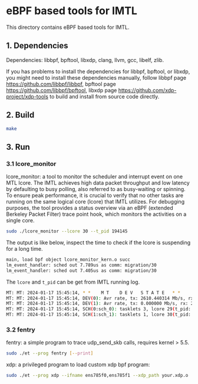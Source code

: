 # eBPF based tools for IMTL

This directory contains eBPF based tools for IMTL.

## 1. Dependencies

Dependencies: libbpf, bpftool, libxdp, clang, llvm, gcc, libelf, zlib.

If you has problems to install the dependencies for libbpf, bpftool, or libxdp, you might need to install these dependencies manually, follow libbpf page <https://github.com/libbpf/libbpf>, bpftool page <https://github.com/libbpf/bpftool>, libxdp page <https://github.com/xdp-project/xdp-tools> to build and install from source code directly.

## 2. Build

```bash
make
```

## 3. Run

### 3.1 lcore_monitor

lcore_monitor: a tool to monitor the scheduler and interrupt event on one MTL lcore. The IMTL achieves high data packet throughput and low latency by defaulting to busy polling, also referred to as busy-waiting or spinning.
To ensure peak performance, it is crucial to verify that no other tasks are running on the same logical core (lcore) that IMTL utilizes. For debugging purposes, the tool provides a status overview via an eBPF (extended Berkeley Packet Filter) trace point hook, which monitors the activities on a single core.

```bash
sudo ./lcore_monitor --lcore 30 --t_pid 194145
```

The output is like below, inspect the time to check if the lcore is suspending for a long time.

```bash
main, load bpf object lcore_monitor_kern.o succ
lm_event_handler: sched out 7.789us as comm: migration/30
lm_event_handler: sched out 7.405us as comm: migration/30
```

The `lcore` and `t_pid` can be get from IMTL running log.

```bash
MT: MT: 2024-01-17 15:45:14, * *    M T    D E V   S T A T E   * *
MT: MT: 2024-01-17 15:45:14, DEV(0): Avr rate, tx: 2610.440314 Mb/s, rx: 0.000278 Mb/s, pkts, tx: 2465879, rx: 6
MT: MT: 2024-01-17 15:45:14, DEV(1): Avr rate, tx: 0.000000 Mb/s, rx: 2602.470600 Mb/s, pkts, tx: 0, rx: 2465811
MT: MT: 2024-01-17 15:45:14, SCH(0:sch_0): tasklets 3, lcore 29(t_pid: 190637), avg loop 105 ns
MT: MT: 2024-01-17 15:45:14, SCH(1:sch_1): tasklets 1, lcore 30(t_pid: 190638), avg loop 45 ns
```

### 3.2 fentry

fentry: a simple program to trace udp_send_skb calls, requires kernel > 5.5.

```bash
sudo ./et --prog fentry [--print]
```

xdp: a privileged program to load custom xdp bpf program:

```bash
sudo ./et --prog xdp --ifname ens785f0,ens785f1 --xdp_path your.xdp.o
```
